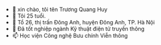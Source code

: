 - 👋 xin chào, tôi tên Trương Quang Huy
- 👀 Tôi 25 tuổi.
- 🌱 Tổ 26, thị trấn Đông Anh, huyện Đông Anh, TP. Hà Nội
- 💞️ Đã tốt nghiệp ngành Kỹ thuật điện tử truyền thông
- 📫 Học viện Công nghệ Bưu chính Viễn thông

<!---
huytq1203/huytq1203 is a ✨ special ✨ repository because its `README.md` (this file) appears on your GitHub profile.
You can click the Preview link to take a look at your changes.
--->
